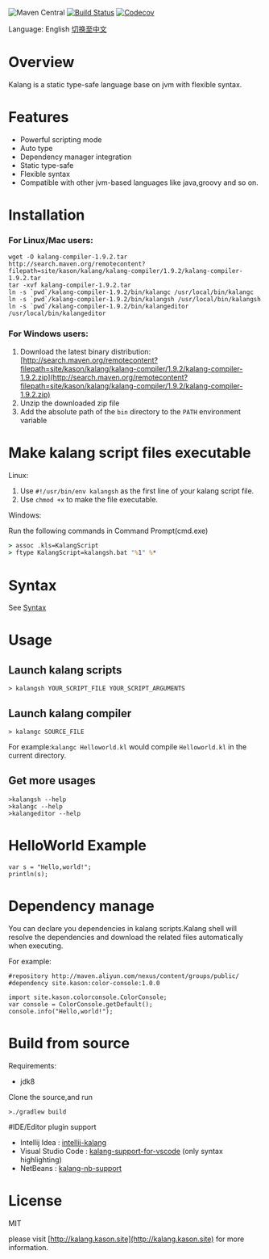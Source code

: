 ![Maven Central](https://img.shields.io/maven-central/v/site.kason.kalang/kalang-compiler.svg)
[![Build Status](https://travis-ci.org/kasonyang/kalang.svg)](https://travis-ci.org/kasonyang/kalang)
[![Codecov](https://img.shields.io/codecov/c/github/kasonyang/kalang.svg)](https://codecov.io/gh/kasonyang/kalang)

Language: English [切换至中文](README.zh_CN.md)

# Overview

Kalang is a static type-safe language base on jvm with flexible syntax.

# Features

* Powerful scripting mode
* Auto type
* Dependency manager integration
* Static type-safe
* Flexible syntax
* Compatible with other jvm-based languages like java,groovy and so on.

# Installation

### For Linux/Mac users:

    wget -O kalang-compiler-1.9.2.tar http://search.maven.org/remotecontent?filepath=site/kason/kalang/kalang-compiler/1.9.2/kalang-compiler-1.9.2.tar
    tar -xvf kalang-compiler-1.9.2.tar
    ln -s `pwd`/kalang-compiler-1.9.2/bin/kalangc /usr/local/bin/kalangc
    ln -s `pwd`/kalang-compiler-1.9.2/bin/kalangsh /usr/local/bin/kalangsh
    ln -s `pwd`/kalang-compiler-1.9.2/bin/kalangeditor /usr/local/bin/kalangeditor

### For Windows users:

1. Download the latest binary distribution:[http://search.maven.org/remotecontent?filepath=site/kason/kalang/kalang-compiler/1.9.2/kalang-compiler-1.9.2.zip](http://search.maven.org/remotecontent?filepath=site/kason/kalang/kalang-compiler/1.9.2/kalang-compiler-1.9.2.zip)
2. Unzip the downloaded zip file
3. Add the absolute path of the `bin` directory to the `PATH` environment variable

# Make kalang script files executable

Linux:

1. Use `#!/usr/bin/env kalangsh` as the first line of your kalang script file.
2. Use `chmod +x` to make the file executable.
    
Windows:

 Run the following commands in Command Prompt(cmd.exe)
    
```bat
> assoc .kls=KalangScript 
> ftype KalangScript=kalangsh.bat "%1" %*
```

# Syntax

See [Syntax](docs/syntax.md)

# Usage

## Launch kalang scripts

```
> kalangsh YOUR_SCRIPT_FILE YOUR_SCRIPT_ARGUMENTS
```

## Launch kalang compiler

```
> kalangc SOURCE_FILE
```

For example:`kalangc Helloworld.kl` would compile `Helloworld.kl` in the current directory.

## Get more usages

```
>kalangsh --help
>kalangc --help
>kalangeditor --help
```

# HelloWorld Example

    var s = "Hello,world!";
    println(s);

# Dependency manage

You can declare you dependencies in kalang scripts.Kalang shell will resolve the dependencies and download the related files automatically when executing.

For example:
```
#repository http://maven.aliyun.com/nexus/content/groups/public/
#dependency site.kason:color-console:1.0.0

import site.kason.colorconsole.ColorConsole;
var console = ColorConsole.getDefault();
console.info("Hello,world!");
```

# Build from source

Requirements:

* jdk8

Clone the source,and run

    >./gradlew build

#IDE/Editor plugin support

* Intellij Idea : [intellij-kalang](https://github.com/kasonyang/intellij-kalang)
* Visual Studio Code : [kalang-support-for-vscode](https://github.com/kasonyang/kalang-support-for-vscode) (only syntax highlighting)
* NetBeans : [kalang-nb-support](https://github.com/kasonyang/kalang-nb-support)

# License

MIT

please visit [http://kalang.kason.site](http://kalang.kason.site) for more information.
